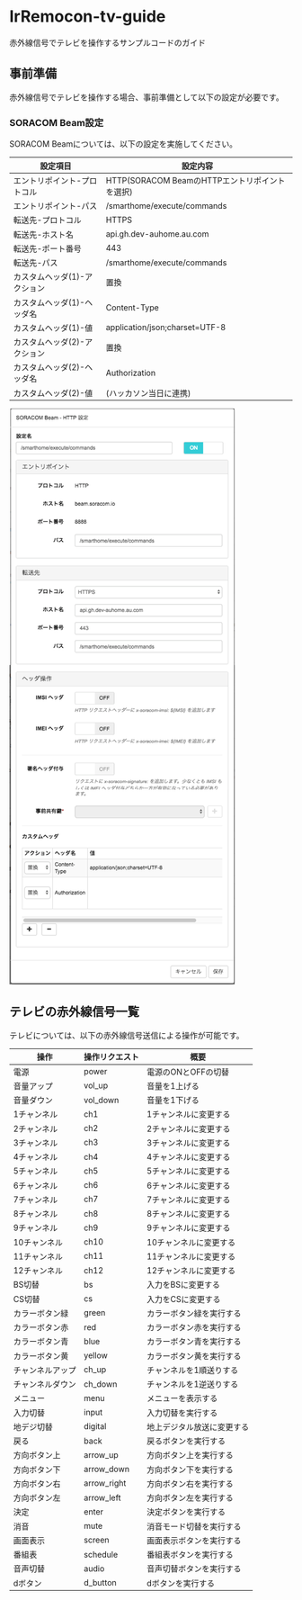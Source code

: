 # IrRemocon-tv-guide
赤外線信号でテレビを操作するサンプルコードのガイド

## 事前準備
赤外線信号でテレビを操作する場合、事前準備として以下の設定が必要です。

### SORACOM Beam設定
SORACOM Beamについては、以下の設定を実施してください。

|設定項目|設定内容|
|------------------------|---------------------------------------------|
| エントリポイント-プロトコル | HTTP(SORACOM BeamのHTTPエントリポイントを選択) |
| エントリポイント-パス | /smarthome/execute/commands |
| 転送先-プロトコル | HTTPS |
| 転送先-ホスト名 | api.gh.dev-auhome.au.com |
| 転送先-ポート番号 | 443 |
| 転送先-パス | /smarthome/execute/commands |
| カスタムヘッダ(1)-アクション | 置換 |
| カスタムヘッダ(1)-ヘッダ名 | Content-Type |
| カスタムヘッダ(1)-値 | application/json;charset=UTF-8 |
| カスタムヘッダ(2)-アクション | 置換 |
| カスタムヘッダ(2)-ヘッダ名 | Authorization |
| カスタムヘッダ(2)-値 | (ハッカソン当日に連携) |

![SORACOM Beam設定例](./SORACOM-Beam設定例.png "SORACOM Beam設定例")


## テレビの赤外線信号一覧
テレビについては、以下の赤外線信号送信による操作が可能です。

|操作|操作リクエスト|概要|
|---|------------|---|
| 電源 | power | 電源のONとOFFの切替 |
| 音量アップ | vol_up | 音量を1上げる |
| 音量ダウン | vol_down | 音量を1下げる |
| 1チャンネル | ch1 | 1チャンネルに変更する |
| 2チャンネル | ch2 | 2チャンネルに変更する |
| 3チャンネル | ch3 | 3チャンネルに変更する |
| 4チャンネル | ch4 | 4チャンネルに変更する |
| 5チャンネル | ch5 | 5チャンネルに変更する |
| 6チャンネル | ch6 | 6チャンネルに変更する |
| 7チャンネル | ch7 | 7チャンネルに変更する |
| 8チャンネル | ch8 | 8チャンネルに変更する |
| 9チャンネル | ch9 | 9チャンネルに変更する |
| 10チャンネル | ch10 | 10チャンネルに変更する |
| 11チャンネル | ch11 | 11チャンネルに変更する |
| 12チャンネル | ch12 | 12チャンネルに変更する |
| BS切替 | bs | 入力をBSに変更する |
| CS切替 | cs | 入力をCSに変更する |
| カラーボタン緑 | green | カラーボタン緑を実行する |
| カラーボタン赤 | red | カラーボタン赤を実行する |
| カラーボタン青 | blue | カラーボタン青を実行する |
| カラーボタン黄 | yellow | カラーボタン黄を実行する |
| チャンネルアップ | ch_up | チャンネルを1順送りする |
| チャンネルダウン | ch_down | チャンネルを1逆送りする |
| メニュー | menu | メニューを表示する |
| 入力切替 | input | 入力切替を実行する |
| 地デジ切替 | digital | 地上デジタル放送に変更する |
| 戻る | back | 戻るボタンを実行する |
| 方向ボタン上 | arrow_up | 方向ボタン上を実行する |
| 方向ボタン下 | arrow_down | 方向ボタン下を実行する |
| 方向ボタン右 | arrow_right | 方向ボタン右を実行する |
| 方向ボタン左 | arrow_left | 方向ボタン左を実行する |
| 決定 | enter | 決定ボタンを実行する |
| 消音 | mute | 消音モード切替を実行する |
| 画面表示 | screen | 画面表示ボタンを実行する |
| 番組表 | schedule | 番組表ボタンを実行する |
| 音声切替 | audio | 音声切替ボタンを実行する |
| dボタン | d_button | dボタンを実行する |
